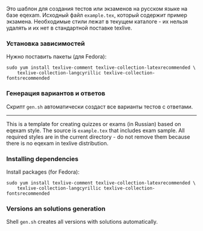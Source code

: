 Это шаблон для создания тестов или экзаменов на русском языке на базе eqexam. 
Исходный файл `example.tex`, который содержит пример экзамена. Необходимые 
стили лежат в текущем каталоге - их нельзя удалять и их нет в стандартной 
поставке texlive.

### Установка зависимостей

Нужно поставить пакеты (для Fedora):

    sudo yum install texlive-comment texlive-collection-latexrecommended \
        texlive-collection-langcyrillic texlive-collection-fontsrecommended

### Генерация вариантов и ответов

Скрипт `gen.sh` автоматически создаст все варианты тестов с ответами.

---

This is a template for creating quizzes or exams (in Russian) based on eqexam 
style. The source is `example.tex` that includes exam sample. All required 
styles are in the current directory - do not remove them because there is no 
eqexam in texlive distribution.

### Installing dependencies

Install packages (for Fedora):

    sudo yum install texlive-comment texlive-collection-latexrecommended \
        texlive-collection-langcyrillic texlive-collection-fontsrecommended

### Versions an solutions generation

Shell `gen.sh` creates all versions with solutions automatically.
